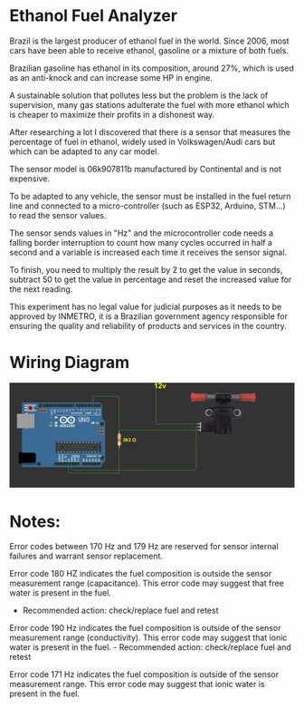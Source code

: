 # Ethanol Fuel Analyzer

Brazil is the largest producer of ethanol fuel in the world. Since 2006, most cars have been able to receive ethanol, gasoline or a mixture of both fuels. 

Brazilian gasoline has ethanol in its composition, around 27%, which is used as an anti-knock and can increase some HP in engine.

A sustainable solution that pollutes less but the problem is the lack of supervision, many gas stations adulterate the fuel with more ethanol which is cheaper to maximize their profits in a dishonest way.

After researching a lot I discovered that there is a sensor that measures the percentage of fuel in ethanol, widely used in Volkswagen/Audi cars but which can be adapted to any car model.

The sensor model is 06k907811b manufactured by Continental and is not expensive. 

To be adapted to any vehicle, the sensor must be installed in the fuel return line and connected to a micro-controller (such as ESP32, Arduino, STM...) to read the sensor values.

The sensor sends values ​​in "Hz" and the microcontroller code needs a falling border interruption to count how many cycles occurred in half a second and a variable is increased each time it receives the sensor signal.

To finish, you need to multiply the result by 2 to get the value in seconds, subtract 50 to get the value in percentage and reset the increased value for the next reading.

This experiment has no legal value for judicial purposes as it needs to be approved by INMETRO, it is a Brazilian government agency responsible for ensuring the quality and reliability of products and services in the country.

 # Wiring Diagram

 ![Wiring Diagram](schematic.jpeg)
 # Notes:

 Error codes between 170 Hz and 179 Hz are reserved for sensor internal failures and warrant sensor replacement.

Error code 180 HZ indicates the fuel composition is outside the sensor measurement range (capacitance). This error code may suggest that free water is present in the fuel.
- Recommended action: check/replace fuel and retest

Error code 190 Hz indicates the fuel composition is outside of the sensor measurement range
(conductivity). This error code may suggest that ionic water is present in the fuel. - Recommended action: check/replace fuel and retest

Error code 171 Hz indicates the fuel composition is outside of the sensor measurement range. This error code may suggest that ionic water is present in the fuel.


